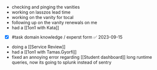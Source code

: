 - checking and pinging the vanities
- working on lasszos lead time
- working on the vanity for tocal
- following up on the vanity renewals on me
- had a [[1on1 with Kata]]
- [x] #task domain knowledge / experst form ✅ 2023-09-15
- doing a [[Service Review]]
- had a [[1on1 with Tamas.Gyorfi]]
- fixed an annoying error regarding [[Student dashboard]] long runtime queries, now its going to splunk instead of sentry
